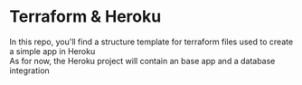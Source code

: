# Terraform & Heroku

In this repo, you'll find a structure template for terraform files used to create a simple app in Heroku
<br>
As for now, the Heroku project will contain an base app and a database integration